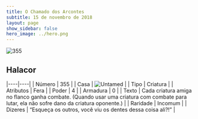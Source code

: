 ```yaml
---
title: O Chamado dos Arcontes
subtitle: 15 de novembro de 2018
layout: page
show_sidebar: false
hero_image: ../hero.png
---
```


![355](https://cdn.keyforgegame.com/media/card_front/pt/341_355_XCPG4GRFR6PR_pt.png)

## Halacor

|----|----|
| Número | 355 |
| Casa | ![Untamed](https://archonarcana.com/images/thumb/b/bd/Untamed.png/22px-Untamed.png "Indomados") |
| Tipo | Criatura |
| Atributos | Fera |
| Poder | 4 |
| Armadura | 0 |
| Texto | Cada criatura amiga no flanco ganha combate. (Quando usar uma criatura com combate para lutar, ela não sofre dano da criatura oponente.) |
| Raridade | Incomum |
| Dizeres | “Esqueça os outros, você viu  os dentes dessa coisa ali?!” |
